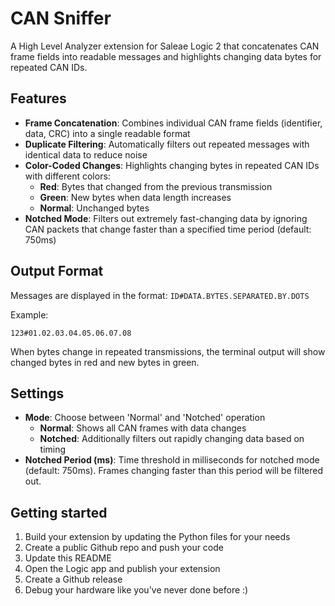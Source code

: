 
  # CAN Sniffer

A High Level Analyzer extension for Saleae Logic 2 that concatenates CAN frame fields into readable messages and highlights changing data bytes for repeated CAN IDs.

## Features

- **Frame Concatenation**: Combines individual CAN frame fields (identifier, data, CRC) into a single readable format
- **Duplicate Filtering**: Automatically filters out repeated messages with identical data to reduce noise
- **Color-Coded Changes**: Highlights changing bytes in repeated CAN IDs with different colors:
  - **Red**: Bytes that changed from the previous transmission
  - **Green**: New bytes when data length increases
  - **Normal**: Unchanged bytes
- **Notched Mode**: Filters out extremely fast-changing data by ignoring CAN packets that change faster than a specified time period (default: 750ms)

## Output Format

Messages are displayed in the format: `ID#DATA.BYTES.SEPARATED.BY.DOTS`

Example:
```
123#01.02.03.04.05.06.07.08
```

When bytes change in repeated transmissions, the terminal output will show changed bytes in red and new bytes in green.

## Settings

- **Mode**: Choose between 'Normal' and 'Notched' operation
  - **Normal**: Shows all CAN frames with data changes
  - **Notched**: Additionally filters out rapidly changing data based on timing
- **Notched Period (ms)**: Time threshold in milliseconds for notched mode (default: 750ms). Frames changing faster than this period will be filtered out.

## Getting started

1. Build your extension by updating the Python files for your needs
2. Create a public Github repo and push your code 
3. Update this README
4. Open the Logic app and publish your extension
5. Create a Github release
6. Debug your hardware like you've never done before :)

  